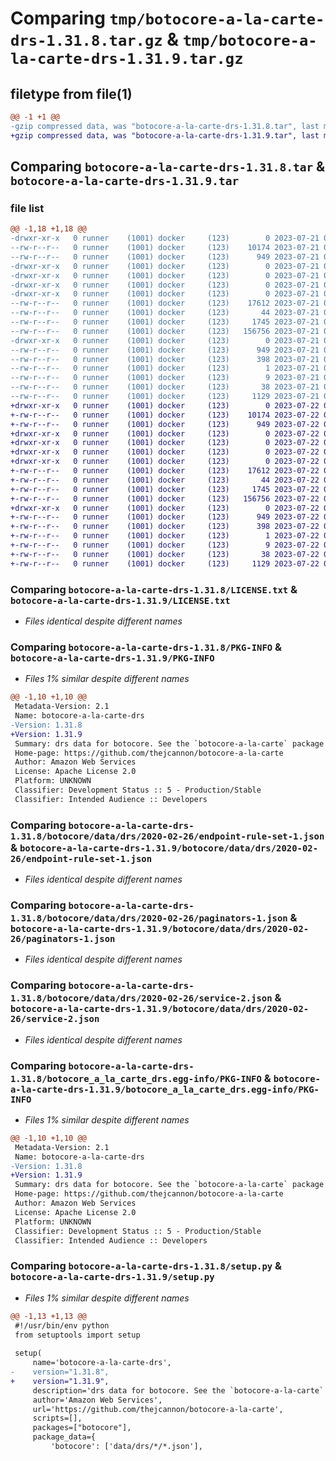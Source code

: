 # Comparing `tmp/botocore-a-la-carte-drs-1.31.8.tar.gz` & `tmp/botocore-a-la-carte-drs-1.31.9.tar.gz`

## filetype from file(1)

```diff
@@ -1 +1 @@
-gzip compressed data, was "botocore-a-la-carte-drs-1.31.8.tar", last modified: Fri Jul 21 01:21:25 2023, max compression
+gzip compressed data, was "botocore-a-la-carte-drs-1.31.9.tar", last modified: Sat Jul 22 01:20:27 2023, max compression
```

## Comparing `botocore-a-la-carte-drs-1.31.8.tar` & `botocore-a-la-carte-drs-1.31.9.tar`

### file list

```diff
@@ -1,18 +1,18 @@
-drwxr-xr-x   0 runner    (1001) docker     (123)        0 2023-07-21 01:21:25.171001 botocore-a-la-carte-drs-1.31.8/
--rw-r--r--   0 runner    (1001) docker     (123)    10174 2023-07-21 01:21:24.000000 botocore-a-la-carte-drs-1.31.8/LICENSE.txt
--rw-r--r--   0 runner    (1001) docker     (123)      949 2023-07-21 01:21:25.171001 botocore-a-la-carte-drs-1.31.8/PKG-INFO
-drwxr-xr-x   0 runner    (1001) docker     (123)        0 2023-07-21 01:21:25.171001 botocore-a-la-carte-drs-1.31.8/botocore/
-drwxr-xr-x   0 runner    (1001) docker     (123)        0 2023-07-21 01:21:25.171001 botocore-a-la-carte-drs-1.31.8/botocore/data/
-drwxr-xr-x   0 runner    (1001) docker     (123)        0 2023-07-21 01:21:25.171001 botocore-a-la-carte-drs-1.31.8/botocore/data/drs/
-drwxr-xr-x   0 runner    (1001) docker     (123)        0 2023-07-21 01:21:25.171001 botocore-a-la-carte-drs-1.31.8/botocore/data/drs/2020-02-26/
--rw-r--r--   0 runner    (1001) docker     (123)    17612 2023-07-21 01:21:06.000000 botocore-a-la-carte-drs-1.31.8/botocore/data/drs/2020-02-26/endpoint-rule-set-1.json
--rw-r--r--   0 runner    (1001) docker     (123)       44 2023-07-21 01:21:06.000000 botocore-a-la-carte-drs-1.31.8/botocore/data/drs/2020-02-26/examples-1.json
--rw-r--r--   0 runner    (1001) docker     (123)     1745 2023-07-21 01:21:06.000000 botocore-a-la-carte-drs-1.31.8/botocore/data/drs/2020-02-26/paginators-1.json
--rw-r--r--   0 runner    (1001) docker     (123)   156756 2023-07-21 01:21:06.000000 botocore-a-la-carte-drs-1.31.8/botocore/data/drs/2020-02-26/service-2.json
-drwxr-xr-x   0 runner    (1001) docker     (123)        0 2023-07-21 01:21:25.171001 botocore-a-la-carte-drs-1.31.8/botocore_a_la_carte_drs.egg-info/
--rw-r--r--   0 runner    (1001) docker     (123)      949 2023-07-21 01:21:25.000000 botocore-a-la-carte-drs-1.31.8/botocore_a_la_carte_drs.egg-info/PKG-INFO
--rw-r--r--   0 runner    (1001) docker     (123)      398 2023-07-21 01:21:25.000000 botocore-a-la-carte-drs-1.31.8/botocore_a_la_carte_drs.egg-info/SOURCES.txt
--rw-r--r--   0 runner    (1001) docker     (123)        1 2023-07-21 01:21:25.000000 botocore-a-la-carte-drs-1.31.8/botocore_a_la_carte_drs.egg-info/dependency_links.txt
--rw-r--r--   0 runner    (1001) docker     (123)        9 2023-07-21 01:21:25.000000 botocore-a-la-carte-drs-1.31.8/botocore_a_la_carte_drs.egg-info/top_level.txt
--rw-r--r--   0 runner    (1001) docker     (123)       38 2023-07-21 01:21:25.171001 botocore-a-la-carte-drs-1.31.8/setup.cfg
--rw-r--r--   0 runner    (1001) docker     (123)     1129 2023-07-21 01:21:24.000000 botocore-a-la-carte-drs-1.31.8/setup.py
+drwxr-xr-x   0 runner    (1001) docker     (123)        0 2023-07-22 01:20:27.792962 botocore-a-la-carte-drs-1.31.9/
+-rw-r--r--   0 runner    (1001) docker     (123)    10174 2023-07-22 01:20:27.000000 botocore-a-la-carte-drs-1.31.9/LICENSE.txt
+-rw-r--r--   0 runner    (1001) docker     (123)      949 2023-07-22 01:20:27.792962 botocore-a-la-carte-drs-1.31.9/PKG-INFO
+drwxr-xr-x   0 runner    (1001) docker     (123)        0 2023-07-22 01:20:27.792962 botocore-a-la-carte-drs-1.31.9/botocore/
+drwxr-xr-x   0 runner    (1001) docker     (123)        0 2023-07-22 01:20:27.792962 botocore-a-la-carte-drs-1.31.9/botocore/data/
+drwxr-xr-x   0 runner    (1001) docker     (123)        0 2023-07-22 01:20:27.792962 botocore-a-la-carte-drs-1.31.9/botocore/data/drs/
+drwxr-xr-x   0 runner    (1001) docker     (123)        0 2023-07-22 01:20:27.792962 botocore-a-la-carte-drs-1.31.9/botocore/data/drs/2020-02-26/
+-rw-r--r--   0 runner    (1001) docker     (123)    17612 2023-07-22 01:20:09.000000 botocore-a-la-carte-drs-1.31.9/botocore/data/drs/2020-02-26/endpoint-rule-set-1.json
+-rw-r--r--   0 runner    (1001) docker     (123)       44 2023-07-22 01:20:09.000000 botocore-a-la-carte-drs-1.31.9/botocore/data/drs/2020-02-26/examples-1.json
+-rw-r--r--   0 runner    (1001) docker     (123)     1745 2023-07-22 01:20:09.000000 botocore-a-la-carte-drs-1.31.9/botocore/data/drs/2020-02-26/paginators-1.json
+-rw-r--r--   0 runner    (1001) docker     (123)   156756 2023-07-22 01:20:09.000000 botocore-a-la-carte-drs-1.31.9/botocore/data/drs/2020-02-26/service-2.json
+drwxr-xr-x   0 runner    (1001) docker     (123)        0 2023-07-22 01:20:27.792962 botocore-a-la-carte-drs-1.31.9/botocore_a_la_carte_drs.egg-info/
+-rw-r--r--   0 runner    (1001) docker     (123)      949 2023-07-22 01:20:27.000000 botocore-a-la-carte-drs-1.31.9/botocore_a_la_carte_drs.egg-info/PKG-INFO
+-rw-r--r--   0 runner    (1001) docker     (123)      398 2023-07-22 01:20:27.000000 botocore-a-la-carte-drs-1.31.9/botocore_a_la_carte_drs.egg-info/SOURCES.txt
+-rw-r--r--   0 runner    (1001) docker     (123)        1 2023-07-22 01:20:27.000000 botocore-a-la-carte-drs-1.31.9/botocore_a_la_carte_drs.egg-info/dependency_links.txt
+-rw-r--r--   0 runner    (1001) docker     (123)        9 2023-07-22 01:20:27.000000 botocore-a-la-carte-drs-1.31.9/botocore_a_la_carte_drs.egg-info/top_level.txt
+-rw-r--r--   0 runner    (1001) docker     (123)       38 2023-07-22 01:20:27.792962 botocore-a-la-carte-drs-1.31.9/setup.cfg
+-rw-r--r--   0 runner    (1001) docker     (123)     1129 2023-07-22 01:20:27.000000 botocore-a-la-carte-drs-1.31.9/setup.py
```

### Comparing `botocore-a-la-carte-drs-1.31.8/LICENSE.txt` & `botocore-a-la-carte-drs-1.31.9/LICENSE.txt`

 * *Files identical despite different names*

### Comparing `botocore-a-la-carte-drs-1.31.8/PKG-INFO` & `botocore-a-la-carte-drs-1.31.9/PKG-INFO`

 * *Files 1% similar despite different names*

```diff
@@ -1,10 +1,10 @@
 Metadata-Version: 2.1
 Name: botocore-a-la-carte-drs
-Version: 1.31.8
+Version: 1.31.9
 Summary: drs data for botocore. See the `botocore-a-la-carte` package for more info.
 Home-page: https://github.com/thejcannon/botocore-a-la-carte
 Author: Amazon Web Services
 License: Apache License 2.0
 Platform: UNKNOWN
 Classifier: Development Status :: 5 - Production/Stable
 Classifier: Intended Audience :: Developers
```

### Comparing `botocore-a-la-carte-drs-1.31.8/botocore/data/drs/2020-02-26/endpoint-rule-set-1.json` & `botocore-a-la-carte-drs-1.31.9/botocore/data/drs/2020-02-26/endpoint-rule-set-1.json`

 * *Files identical despite different names*

### Comparing `botocore-a-la-carte-drs-1.31.8/botocore/data/drs/2020-02-26/paginators-1.json` & `botocore-a-la-carte-drs-1.31.9/botocore/data/drs/2020-02-26/paginators-1.json`

 * *Files identical despite different names*

### Comparing `botocore-a-la-carte-drs-1.31.8/botocore/data/drs/2020-02-26/service-2.json` & `botocore-a-la-carte-drs-1.31.9/botocore/data/drs/2020-02-26/service-2.json`

 * *Files identical despite different names*

### Comparing `botocore-a-la-carte-drs-1.31.8/botocore_a_la_carte_drs.egg-info/PKG-INFO` & `botocore-a-la-carte-drs-1.31.9/botocore_a_la_carte_drs.egg-info/PKG-INFO`

 * *Files 1% similar despite different names*

```diff
@@ -1,10 +1,10 @@
 Metadata-Version: 2.1
 Name: botocore-a-la-carte-drs
-Version: 1.31.8
+Version: 1.31.9
 Summary: drs data for botocore. See the `botocore-a-la-carte` package for more info.
 Home-page: https://github.com/thejcannon/botocore-a-la-carte
 Author: Amazon Web Services
 License: Apache License 2.0
 Platform: UNKNOWN
 Classifier: Development Status :: 5 - Production/Stable
 Classifier: Intended Audience :: Developers
```

### Comparing `botocore-a-la-carte-drs-1.31.8/setup.py` & `botocore-a-la-carte-drs-1.31.9/setup.py`

 * *Files 1% similar despite different names*

```diff
@@ -1,13 +1,13 @@
 #!/usr/bin/env python
 from setuptools import setup
 
 setup(
     name='botocore-a-la-carte-drs',
-    version="1.31.8",
+    version="1.31.9",
     description='drs data for botocore. See the `botocore-a-la-carte` package for more info.',
     author='Amazon Web Services',
     url='https://github.com/thejcannon/botocore-a-la-carte',
     scripts=[],
     packages=["botocore"],
     package_data={
         'botocore': ['data/drs/*/*.json'],
```

